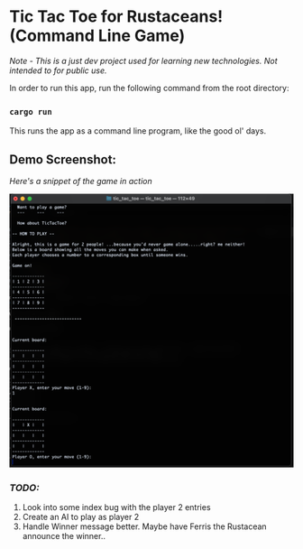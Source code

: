 # Tic Tac Toe for Rustaceans! (Command Line Game)
_Note - This is a just dev project used for learning new technologies. 
        Not intended to for public use._

In order to run this app, run the following command from the root directory:

### `cargo run`

This runs the app as a command line program, like the good ol' days.

## Demo Screenshot:
_Here's a snippet of the game in action_ 

![Preview image](./src/demo.png)


### _TODO:_
1. Look into some index bug with the player 2 entries
2. Create an AI to play as player 2
3. Handle Winner message better. Maybe have Ferris the Rustacean announce the winner..